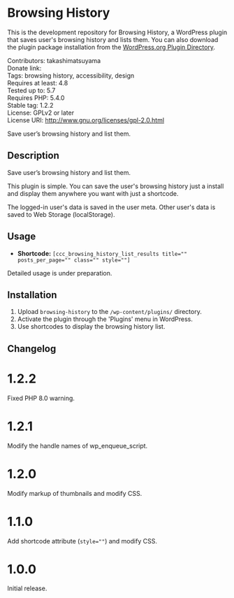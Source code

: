 # Browsing History

This is the development repository for Browsing History, a WordPress plugin that saves user's browsing history and lists them. You can also download the plugin package installation from the [WordPress.org Plugin Directory](https://wordpress.org/plugins/browsing-history/).

Contributors: takashimatsuyama  
Donate link:  
Tags: browsing history, accessibility, design  
Requires at least: 4.8  
Tested up to: 5.7  
Requires PHP: 5.4.0  
Stable tag: 1.2.2  
License: GPLv2 or later  
License URI: http://www.gnu.org/licenses/gpl-2.0.html  

Save user’s browsing history and list them.

##  Description

Save user’s browsing history and list them.

This plugin is simple. You can save the user's browsing history just a install and display them anywhere you want with just a shortcode.

The logged-in user's data is saved in the user meta. Other user's data is saved to Web Storage (localStorage).

##  Usage

* **Shortcode:** `[ccc_browsing_history_list_results title="" posts_per_page="" class="" style=""]`

Detailed usage is under preparation.

##  Installation

1. Upload `browsing-history` to the `/wp-content/plugins/` directory.
2. Activate the plugin through the 'Plugins' menu in WordPress.
3. Use shortcodes to display the browsing history list.

##  Changelog

# 1.2.2
Fixed PHP 8.0 warning.

# 1.2.1
Modify the handle names of wp_enqueue_script.

# 1.2.0
Modify markup of thumbnails and modify CSS.

# 1.1.0
Add shortcode attribute (`style=""`) and modify CSS.

# 1.0.0
Initial release.